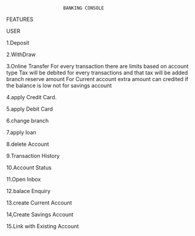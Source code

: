
                         BANKING CONSOLE
                         
FEATURES

USER

1.Deposit

2.WithDraw

3.Online Transfer
For every transaction there are limits based on account type
Tax will be debited for every transactions and that tax will be added branch reserve amount 
For Current account extra amount can credited if the balance is low not for savings account


4.apply Credit Card.  

5.apply Debit Card

6.change branch

7.apply loan


8.delete Account

9.Transaction History

10.Account Status

11.Open Inbox

12.balace Enquiry

13.create Current Account

14,Create Savings Account

15.Link with Existing Account


